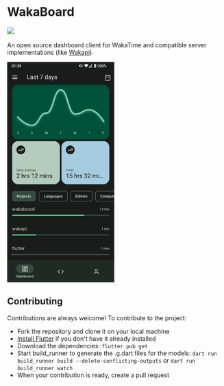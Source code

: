 # WakaBoard
<img src="https://wakapi.giopan.dev/api/badge/giopan/interval:any/label:wakaboard?label=time">

An open source dashboard client for WakaTime and compatible server implementations (like [Wakapi](https://github.com/muety/wakapi)).

<img src="docs/screenshots/dashboard.png" width="250">

## Contributing
Contributions are always welcome! To contribute to the project:
 - Fork the repository and clone it on your local machine
 - [Install Flutter](https://docs.flutter.dev/get-started/install) if you don't have it already installed 
 - Download the dependencies: `flutter pub get`
 - Start build_runner to generate the .g.dart files for the models: `dart run build_runner build --delete-conflicting-outputs` or `dart run build_runner watch`
 - When your contribution is ready, create a pull request